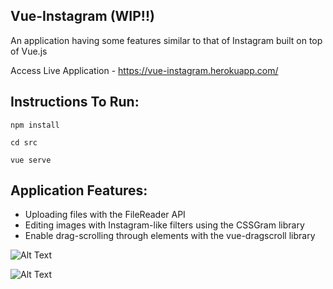 
## Vue-Instagram (WIP!!)
An application having some features similar to that of Instagram built on top of Vue.js

Access Live Application - https://vue-instagram.herokuapp.com/

## Instructions To Run:

``` npm install ```

``` cd src ```

``` vue serve ```

## Application Features:
* Uploading files with the FileReader API
* Editing images with Instagram-like filters using the CSSGram library
* Enable drag-scrolling through elements with the vue-dragscroll library


![Alt Text](https://github.com/divyanshu-rawat/Vue-Instagram/blob/master/Assets/gif_one.gif)


![Alt Text](https://github.com/divyanshu-rawat/Vue-Instagram/blob/master/Assets/gif_two.gif)
